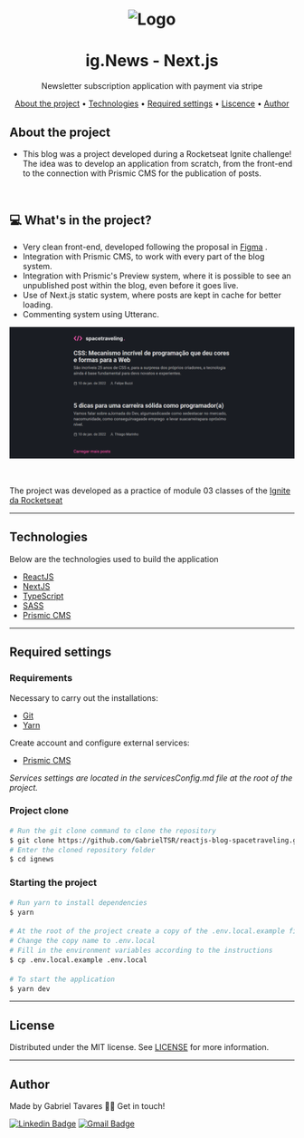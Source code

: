 <h1 align="center">
  <img alt="Logo" src="./public/images/logo.svg" alt="ig.News">
</h1>

<h1 align="center">
    ig.News - Next.js
</h1>
<p align="center">Newsletter subscription application with payment via stripe</p>

<p align="center">
 <a href="#sobre-o-projeto">About the project</a> •
 <a href="#tecnologias">Technologies</a> •
 <a href="#configurações-necessárias">Required settings</a> •
 <a href="#licença">Liscence</a> •
 <a href="#autor">Author</a>
</p>

## About the project

- This blog was a project developed during a Rocketseat Ignite challenge! The idea was to develop an application from scratch, from the front-end to the connection with Prismic CMS for the publication of posts.

&nbsp;

## 💻 What's in the project?

- Very clean front-end, developed following the proposal in [Figma](https://www.figma.com/file/0Y26j0tf1K2WB5c1ja5hov/Desafios-M%C3%B3dulo-3-ReactJS?node-id=0%3A1) .
- Integration with Prismic CMS, to work with every part of the blog system.
- Integration with Prismic's Preview system, where it is possible to see an unpublished post within the blog, even before it goes live.
- Use of Next.js static system, where posts are kept in cache for better loading.
- Commenting system using Utteranc.

<img src="./readme-img/spacetraveling.png"/>

&nbsp;

The project was developed as a practice of module 03 classes of the [Ignite da Rocketseat](https://rocketseat.com.br/)

---

## Technologies

Below are the technologies used to build the application

- [ReactJS](https://reactjs.org/)
- [NextJS](https://nextjs.org/)
- [TypeScript](https://www.typescriptlang.org/)
- [SASS](https://sass-lang.com/)
- [Prismic CMS](https://prismic.io/)

---

## Required settings

### **Requirements**

Necessary to carry out the installations:

- [Git](https://git-scm.com/)
- [Yarn](https://classic.yarnpkg.com)

Create account and configure external services:

- [Prismic CMS](https://prismic.io/)

_Services settings are located in the servicesConfig.md file at the root of the project._

### **Project clone**

```bash
# Run the git clone command to clone the repository
$ git clone https://github.com/GabrielTSR/reactjs-blog-spacetraveling.git
# Enter the cloned repository folder
$ cd ignews
```

### **Starting the project**

```bash
# Run yarn to install dependencies
$ yarn

# At the root of the project create a copy of the .env.local.example file
# Change the copy name to .env.local
# Fill in the environment variables according to the instructions
$ cp .env.local.example .env.local

# To start the application
$ yarn dev

```

---

## License

Distributed under the MIT license. See [LICENSE](LICENSE) for more information.

---

## Author

Made by Gabriel Tavares 👋🏽 Get in touch!

[![Linkedin Badge](https://img.shields.io/badge/-Gabriel-blue?style=flat-square&logo=Linkedin&logoColor=white&link=https://www.linkedin.com/in/tgmarinho/)](https://www.linkedin.com/in/gabrieltsr/)
[![Gmail Badge](https://img.shields.io/badge/-gabrielalvesrocha22@gmail.com-red?style=flat-square&link=mailto:gabrielalvesrocha22@gmail)](mailto:gabrielalvesrocha22@gmail)
